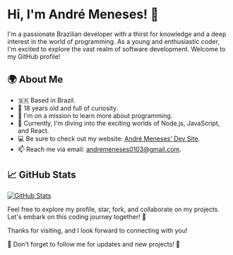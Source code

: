 <!-- Your Name and Introduction -->
# Hi, I'm André Meneses! 👋

I'm a passionate Brazilian developer with a thirst for knowledge and a deep interest in the world of programming. As a young and enthusiastic coder, I'm excited to explore the vast realm of software development. Welcome to my GitHub profile!

## 🌍 About Me

- 🇧🇷 Based in Brazil.
- 🎂 18 years old and full of curiosity.
- 👀 I'm on a mission to learn more about programming.
- 🌱 Currently, I'm diving into the exciting worlds of Node.js, JavaScript, and React.
- 💻 Be sure to check out my website: [André Meneses' Dev Site](https://andremenesesdev.vercel.app).
- 📫 Reach me via email: [andremeneses0103@gmail.com](mailto:andremeneses0103@gmail.com).


## 📈 GitHub Stats

[![GitHub Stats](https://github-readme-stats.vercel.app/api?username=andremeneses&show_icons=true&theme=dark)](https://github.com/andremeneses)


Feel free to explore my profile, star, fork, and collaborate on my projects. Let's embark on this coding journey together! 🚀

Thanks for visiting, and I look forward to connecting with you!

🌟 Don't forget to follow me for updates and new projects! 🌟
